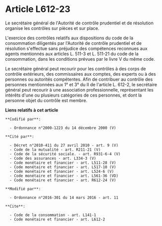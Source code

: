 # Article L612-23

Le secrétaire général de l'Autorité de contrôle prudentiel et de résolution organise les contrôles sur pièces et sur place. 

L'exercice des contrôles relatifs aux dispositions du code de la consommation diligentés par l'Autorité de contrôle
prudentiel et de résolution s'effectue sans préjudice des compétences reconnues aux agents mentionnés aux articles L. 511-3
et L. 511-21 du code de la consommation, dans les conditions prévues par le livre V du même code.

Le secrétaire général peut recourir pour les contrôles à des corps de contrôle extérieurs, des commissaires aux comptes, des
experts ou à des personnes ou autorités compétentes. Afin de contribuer au contrôle des personnes mentionnées aux 1° et 3° du
II de l'article L. 612-2, le secrétaire général peut recourir à une association professionnelle, représentant les intérêts
d'une ou plusieurs catégories de ces personnes, et dont la personne objet du contrôle est membre.

**Liens relatifs à cet article**

	**Codifié par**:

	  - Ordonnance n°2000-1223 du 14 décembre 2000 (V)

	**Cité par**:

	  - Décret n°2010-411 du 27 avril 2010 - art. 9 (V)
	  - Code de la mutualité - art. R211-21 (V)
	  - Code de la sécurité sociale. - art. R931-6-4 (V)
	  - Code des assurances - art. L334-3 (V)
	  - Code monétaire et financier - art. L511-28 (V)
	  - Code monétaire et financier - art. L517-10 (V)
	  - Code monétaire et financier - art. L524-6 (V)
	  - Code monétaire et financier - art. L561-36 (VD)
	  - Code monétaire et financier - art. R612-24 (V)

	**Modifié par**:

	  - Ordonnance n°2016-301 du 14 mars 2016 - art. 11

	**Cite**:

	  - Code de la consommation - art. L141-1
	  - Code monétaire et financier - art. L612-2
